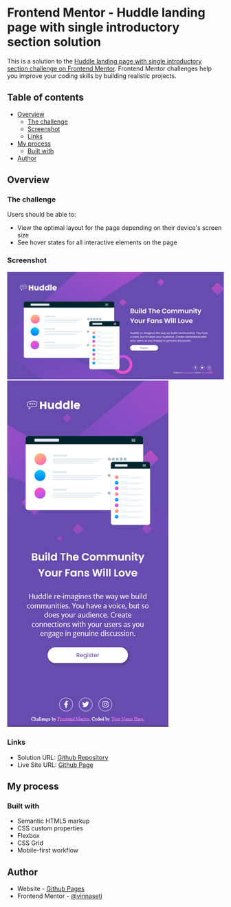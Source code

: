 # Frontend Mentor - Huddle landing page with single introductory section solution

This is a solution to the [Huddle landing page with single introductory section challenge on Frontend Mentor](https://www.frontendmentor.io/challenges/huddle-landing-page-with-a-single-introductory-section-B_2Wvxgi0). Frontend Mentor challenges help you improve your coding skills by building realistic projects. 

## Table of contents

- [Overview](#overview)
  - [The challenge](#the-challenge)
  - [Screenshot](#screenshot)
  - [Links](#links)
- [My process](#my-process)
  - [Built with](#built-with)
- [Author](#author)

## Overview

### The challenge

Users should be able to:

- View the optimal layout for the page depending on their device's screen size
- See hover states for all interactive elements on the page

### Screenshot

![](images/desktop.png)
![](images/mobile.png)

### Links

- Solution URL: [Github Repository](https://github.com/vinnaseti/huddle-landing-page-with-single-introductory-section-master)
- Live Site URL: [Github Page](https://vinnaseti.github.io/huddle-landing-page-with-single-introductory-section-master/)

## My process

### Built with

- Semantic HTML5 markup
- CSS custom properties
- Flexbox
- CSS Grid
- Mobile-first workflow

## Author

- Website - [Github Pages](https://vinnaseti.github.io/)
- Frontend Mentor - [@vinnaseti](https://www.frontendmentor.io/profile/vinnaseti)